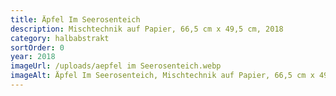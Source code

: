 ```yaml
---
title: Äpfel Im Seerosenteich
description: Mischtechnik auf Papier, 66,5 cm x 49,5 cm, 2018
category: halbabstrakt
sortOrder: 0
year: 2018
imageUrl: /uploads/aepfel im Seerosenteich.webp
imageAlt: Äpfel Im Seerosenteich, Mischtechnik auf Papier, 66,5 cm x 49,5 cm, 2018
---
```

